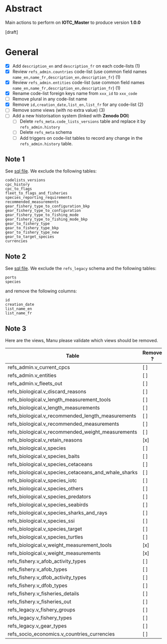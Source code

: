 # Abstract

Main actions to perform on **IOTC_Master** to produce version **1.0.0**

[draft]

# General 

* [x] Add ```description_en``` and ```description_fr``` on each code-lists (1)
* [x] Review ```refs_admin.countries``` code-list (use common field names ```name_en,name_fr,description_en,description_fr```) (1)
* [x] Review ```refs_admin.entities``` code-list (use common field names ```name_en,name_fr,description_en,description_fr```) (1)
* [x] Rename code-list foreign keys name from ```xxx_id``` to ```xxx_code```
* [ ] Remove plural in any code-list name
* [x] Remove ```id,creation_date,list_en,list_fr``` for any code-list (2)
* [ ] Remove some views (with no extra value) (3)
* [ ] Add a new historisation system (linked with **Zenodo DOI**)
  * [ ] Delete ```refs_meta.code_lists_versions``` table and replace it by ```refs_admin.history```
  * [ ] Delete ```refs_meta``` schema
  * [ ] Add triggers on code-list tables to record any change in the ```refs_admin.history``` table. 

## Note 1

See [sql file](01-add-descriptions.sql). We exclude the following tables:

```
codelists_versions
cpc_history
cpc_to_flags
fleet_to_flags_and_fisheries
species_reporting_requirements
recommended_measurements
gear_fishery_type_to_configuration_bkp
gear_fishery_type_to_configuration
gear_fishery_type_to_fishing_mode
gear_fishery_type_to_fishing_mode_bkp
gear_to_fishery_type
gear_to_fishery_type_bkp
gear_to_fishery_type_new
gear_to_target_species
currencies
```

## Note 2

See [sql file](02-remove-columns.sql). We exclude the ```refs_legacy``` schema and the following tables:

```
ports
species
```

and remove the following columns:

```
id
creation_date
list_name_en
list_name_fr
```

## Note 3

Here are the views, Manu please validate which views should be removed.

| Table                                                | Remove ? |
|------------------------------------------------------|----------|
| refs_admin.v_current_cpcs                            | [ ]      |
| refs_admin.v_entities                                | [ ]      |
| refs_admin.v_fleets_out                              | [ ]      |
| refs_biological.v_discard_reasons                    | [ ]      |
| refs_biological.v_length_measurement_tools           | [ ]      |
| refs_biological.v_length_measurements                | [ ]      |
| refs_biological.v_recommended_length_measurements    | [ ]      |
| refs_biological.v_recommended_measurements           | [ ]      |
| refs_biological.v_recommended_weight_measurements    | [ ]      |
| refs_biological.v_retain_reasons                     | [x]      |
| refs_biological.v_species                            | [ ]      |
| refs_biological.v_species_baits                      | [ ]      |
| refs_biological.v_species_cetaceans                  | [ ]      |
| refs_biological.v_species_cetaceans_and_whale_sharks | [ ]      |
| refs_biological.v_species_iotc                       | [ ]      |
| refs_biological.v_species_others                     | [ ]      |
| refs_biological.v_species_predators                  | [ ]      |
| refs_biological.v_species_seabirds                   | [ ]      |
| refs_biological.v_species_sharks_and_rays            | [ ]      |
| refs_biological.v_species_ssi                        | [ ]      |
| refs_biological.v_species_target                     | [ ]      |
| refs_biological.v_species_turtles                    | [ ]      |
| refs_biological.v_weight_measurement_tools           | [x]      |
| refs_biological.v_weight_measurements                | [x]      |
| refs_fishery.v_afob_activity_types                   | [ ]      |
| refs_fishery.v_afob_types                            | [ ]      |
| refs_fishery.v_dfob_activity_types                   | [ ]      |
| refs_fishery.v_dfob_types                            | [ ]      |
| refs_fishery.v_fisheries_details                     | [ ]      |
| refs_fishery.v_fisheries_out                         | [ ]      |
| refs_legacy.v_fishery_groups                         | [ ]      |
| refs_legacy.v_fishery_types                          | [ ]      |
| refs_legacy.v_gear_types                             | [ ]      |
| refs_socio_economics.v_countries_currencies          | [ ]      |